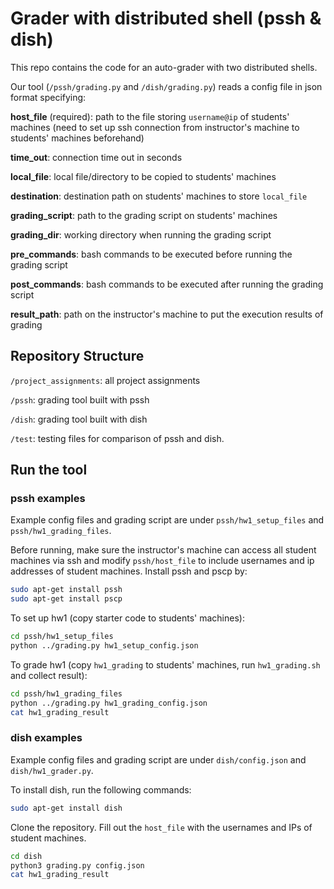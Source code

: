 # Grader with distributed shell (pssh & dish)

This repo contains the code for an auto-grader with two distributed shells.

Our tool (`/pssh/grading.py` and `/dish/grading.py`) reads a config file in json format specifying:

**host_file** (required): path to the file storing `username@ip` of students' machines (need to set up ssh connection from instructor's machine to students' machines beforehand)

**time_out**: connection time out in seconds

**local_file**: local file/directory to be copied to students' machines

**destination**: destination path on students' machines to store `local_file`

**grading_script**: path to the grading script on students' machines

**grading_dir**: working directory when running the grading script

**pre_commands**: bash commands to be executed before running the grading script

**post_commands**: bash commands to be executed after running the grading script

**result_path**: path on the instructor's machine to put the execution results of grading

## Repository Structure

`/project_assignments`: all project assignments

`/pssh`: grading tool built with pssh

`/dish`: grading tool built with dish

`/test`: testing files for comparison of pssh and dish.

## Run the tool

### pssh examples

Example config files and grading script are under `pssh/hw1_setup_files` and `pssh/hw1_grading_files`.

Before running, make sure the instructor's machine can access all student machines via ssh and modify `pssh/host_file` to include usernames and ip addresses of student machines. Install pssh and pscp by:

```bash
sudo apt-get install pssh
sudo apt-get install pscp
```

To set up hw1 (copy starter code to students' machines):

```bash
cd pssh/hw1_setup_files
python ../grading.py hw1_setup_config.json
```

To grade hw1 (copy `hw1_grading` to students' machines, run `hw1_grading.sh` and collect result):

```bash
cd pssh/hw1_grading_files
python ../grading.py hw1_grading_config.json
cat hw1_grading_result
```


### dish examples

Example config files and grading script are under `dish/config.json` and `dish/hw1_grader.py`.

To install dish, run the following commands: 

```bash
sudo apt-get install dish
```

Clone the repository.  Fill out the ```host_file``` with the usernames and IPs of student machines. 

```bash
cd dish
python3 grading.py config.json
cat hw1_grading_result
```



